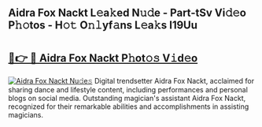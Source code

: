 ## Aidra Fox Nackt L𝚎a𝚔ed N𝚞𝚍e - Part-tSv Vi𝚍𝚎o P𝚑𝚘tos - H𝚘𝚝 O𝚗𝚕yf𝚊ns L𝚎a𝚔s I19Uu

# <h2><a href="http://kfccmu.oniu.top/?m=Aidra+Fox+Nackt">🔗👉 🔴 Aidra Fox Nackt P𝚑ot𝚘𝚜 V𝚒d𝚎o</a></h2>

[![Aidra Fox Nackt Nu𝚍e𝚜](https://i.imgur.com/0qMVB7G.gif)](http://kfccmu.oniu.top/?m=Aidra+Fox+Nackt)
Digital trendsetter Aidra Fox Nackt, acclaimed for sharing dance and lifestyle content, including performances and personal blogs on social media. Outstanding magician's assistant Aidra Fox Nackt, recognized for their remarkable abilities and accomplishments in assisting magicians.  
